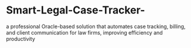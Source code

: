# Smart-Legal-Case-Tracker-
a professional Oracle-based solution that automates case tracking, billing, and client communication for law firms, improving efficiency and productivity
